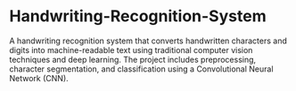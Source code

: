 # Handwriting-Recognition-System
A handwriting recognition system that converts handwritten characters and digits into machine-readable text using traditional computer vision techniques and deep learning. The project includes preprocessing, character segmentation, and classification using a Convolutional Neural Network (CNN).
